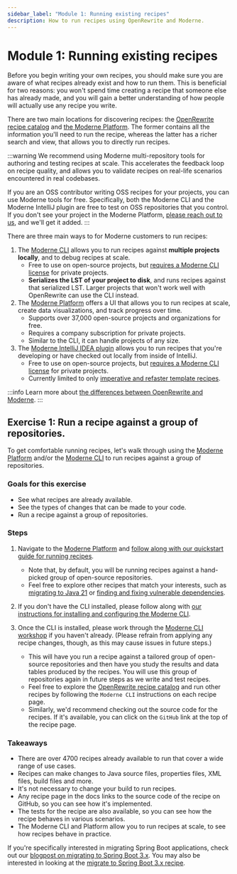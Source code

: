 ```yaml
---
sidebar_label: "Module 1: Running existing recipes"
description: How to run recipes using OpenRewrite and Moderne.
---
```


# Module 1: Running existing recipes

Before you begin writing your own recipes, you should make sure you are aware of what recipes already exist and how to run them. This is beneficial for two reasons: you won't spend time creating a recipe that someone else has already made, and you will gain a better understanding of how people will actually use any recipe you write.

There are two main locations for discovering recipes: the [OpenRewrite recipe catalog](https://docs.openrewrite.org/recipes) and [the Moderne Platform](https://app.moderne.io/marketplace). The former contains all the information you'll need to run the recipe, whereas the latter has a richer search and view, that allows you to directly run recipes.

:::warning
We recommend using Moderne multi-repository tools for authoring and testing recipes at scale. This accelerates the feedback loop on recipe quality, and allows you to validate recipes on real-life scenarios encountered in real codebases.

If you are an OSS contributor writing OSS recipes for your projects, you can use Moderne tools for free. Specifically, both the Moderne CLI and the Moderne IntelliJ plugin are free to test on OSS repositories that you control. If you don't see your project in the Moderne Platform, [please reach out to us](mailto:support@moderne.io), and we'll get it added.
:::

There are three main ways to for Moderne customers to run recipes:

1. The [Moderne CLI](../../user-documentation/moderne-cli/getting-started/cli-intro.md) allows you to run recipes against **multiple projects locally**, and to debug recipes at scale.
   * Free to use on open-source projects, but [requires a Moderne CLI license](../../user-documentation/moderne-cli/getting-started/moderne-cli-license.md) for private projects.
   * **Serializes the LST of your project to disk**, and runs recipes against that serialized LST. Larger projects that won't work well with OpenRewrite can use the CLI instead.
2. The [Moderne Platform](https://app.moderne.io/marketplace) offers a UI that allows you to run recipes at scale, create data visualizations, and track progress over time.
   * Supports over 37,000 open-source projects and organizations for free.
   * Requires a company subscription for private projects.
   * Similar to the CLI, it can handle projects of any size.
3. The [Moderne IntelliJ IDEA plugin](../../user-documentation/moderne-ide-integration/how-to-guides/moderne-plugin-install.md) allows you to run recipes that you're developing or have checked out locally from inside of IntelliJ.
   * Free to use on open-source projects, but [requires a Moderne CLI license](../../user-documentation/moderne-cli/getting-started/moderne-cli-license.md) for private projects.
   * Currently limited to only [imperative and refaster template recipes](https://docs.openrewrite.org/authoring-recipes/types-of-recipes).

:::info
Learn more about [the differences between OpenRewrite and Moderne](https://docs.openrewrite.org/#refactoring-at-scale-with-moderne).
:::

## Exercise 1: Run a recipe against a group of repositories.

To get comfortable running recipes, let's walk through using the [Moderne Platform](https://app.moderne.io/marketplace) and/or the [Moderne CLI](../../user-documentation/moderne-cli/getting-started/cli-intro.md) to run recipes against a group of repositories.

### Goals for this exercise

* See what recipes are already available.
* See the types of changes that can be made to your code.
* Run a recipe against a group of repositories.

### Steps

1. Navigate to the [Moderne Platform](https://app.moderne.io/marketplace) and [follow along with our quickstart guide for running recipes](../../user-documentation/moderne-platform/getting-started/running-your-first-recipe.md).
   * Note that, by default, you will be running recipes against a hand-picked group of open-source repositories.
   * Feel free to explore other recipes that match your interests, such as [migrating to Java 21](https://app.moderne.io/recipes/org.openrewrite.java.migrate.UpgradeToJava21) or [finding and fixing vulnerable dependencies](https://app.moderne.io/recipes/org.openrewrite.java.dependencies.DependencyVulnerabilityCheck).
 
2. If you don't have the CLI installed, please follow along with [our instructions for installing and configuring the Moderne CLI](../../user-documentation/moderne-cli/getting-started/cli-intro.md#installation-and-configuration).
3. Once the CLI is installed, please work through the [Moderne CLI workshop](../moderne-cli-workshop) if you haven't already. (Please refrain from applying any recipe changes, though, as this may cause issues in future steps.)
   * This will have you run a recipe against a tailored group of open-source repositories and then have you study the results and data tables produced by the recipes. You will use this group of repositories again in future steps as we write and test recipes.
   * Feel free to explore the [OpenRewrite recipe catalog](https://docs.openrewrite.org/recipes) and run other recipes by following the `Moderne CLI` instructions on each recipe page.
   * Similarly, we'd recommend checking out the source code for the recipes. If it's available, you can click on the `GitHub` link at the top of the recipe page.

### Takeaways

* There are over 4700 recipes already available to run that cover a wide range of use cases.
* Recipes can make changes to Java source files, properties files, XML files, build files and more.
* It's not necessary to change your build to run recipes.
* Any recipe page in the docs links to the source code of the recipe on GitHub, so you can see how it's implemented.
* The tests for the recipe are also available, so you can see how the recipe behaves in various scenarios.
* The Moderne CLI and Platform allow you to run recipes at scale, to see how recipes behave in practice.

If you're specifically interested in migrating Spring Boot applications, check out our [blogpost on migrating to Spring Boot 3.x](https://www.moderne.io/blog/speed-your-spring-boot-3-0-migration). You may also be interested in looking at the [migrate to Spring Boot 3.x recipe](https://docs.openrewrite.org/recipes/java/spring/boot3/springboot3bestpractices).
